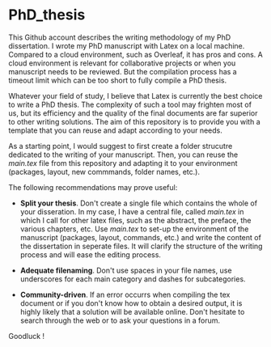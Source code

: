# PhD_thesis

This Github account describes the writing methodology of my PhD dissertation. I wrote my PhD manuscript with Latex on a local machine. Compared to a cloud environment, such as Overleaf, it has pros and cons. A cloud environment is relevant for collaborative projects or when you manuscript needs to be reviewed. But the compilation process has a timeout limit which can be too short to fully compile a PhD thesis. 

Whatever your field of study, I believe that Latex is currently the best choice to write a PhD thesis. The complexity of such a tool may frighten most of us, but its efficiency and the quality of the final documents are far superior to other writing solutions. The aim of this repository is to provide you with a template that you can reuse and adapt according to your needs. 

As a starting point, I would suggest to first create a folder strucutre dedicated to the writing of your manuscript. Then, you can reuse the *main.tex* file from this repository and adapting it to your environment (packages, layout, new commmands, folder names, etc.).  

The following recommendations may prove useful:  

* **Split your thesis**. Don't create a single file which contains the whole of your disseration. In my case, I have a central file, called *main.tex* in which I call for other latex files, such as the abstract, the preface, the various chapters, etc. Use *main.tex* to set-up the environment of the manuscript (packages, layout, commands, etc.) and write the content of the dissertation in seperate files. It will clarify the structure of the writing process and will ease the editing process.

* **Adequate filenaming**. Don't use spaces in your file names, use underscores for each main category and dashes for subcategories.

* **Community-driven**. If an error occurrs when compiling the tex document or if you don't know how to obtain a desired output, it is highly likely that a solution will be available online. Don't hesitate to search through the web or to ask your questions in a forum.

Goodluck ! 
